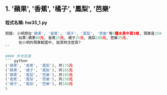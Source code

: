 ## 1. '蘋果', '香蕉', '橘子', '鳳梨', '芭樂'

#### 程式名稱: hw35_1.py
``` python
問題: 小明想在'蘋果', '香蕉', '橘子', '鳳梨', '芭樂'等5種水果中買3樣, 預算是150~200元之間.
      如果:蘋果60元, 香蕉15元, 橘子25元, 鳳梨100元, 芭樂35元.
      在小明的預算範圍中, 能買夠怎麼買?
``

#### 參考答案
``` python
('蘋果', '香蕉', '鳳梨'), 共175元
('蘋果', '橘子', '鳳梨'), 共185元
('蘋果', '鳳梨', '芭樂'), 共195元
('香蕉', '鳳梨', '芭樂'), 共150元
('橘子', '鳳梨', '芭樂'), 共160元
5
```
